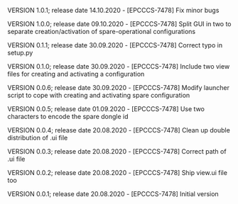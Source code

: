 VERSION 1.0.1; release date 14.10.2020
    - [EPCCCS-7478] Fix minor bugs
  
VERSION 1.0.0; release date 09.10.2020
    - [EPCCCS-7478] Split GUI in two to separate creation/activation of spare-operational configurations
  
VERSION 0.1.1; release date 30.09.2020
    - [EPCCCS-7478] Correct typo in setup.py
  
VERSION 0.1.0; release date 30.09.2020
    - [EPCCCS-7478] Include two view files for creating and activating a configuration
  
VERSION 0.0.6; release date 30.09.2020
    - [EPCCCS-7478] Modify launcher script to cope with creating and activating spare configuration
  
VERSION 0.0.5; release date 01.09.2020
    - [EPCCCS-7478] Use two characters to encode the spare dongle id

VERSION 0.0.4; release date 20.08.2020
    - [EPCCCS-7478] Clean up double distribution of .ui file
  
VERSION 0.0.3; release date 20.08.2020
    - [EPCCCS-7478] Correct path of .ui file
  
VERSION 0.0.2; release date 20.08.2020
    - [EPCCCS-7478] Ship view.ui file too
  
VERSION 0.0.1; release date 20.08.2020
    - [EPCCCS-7478] Initial version
